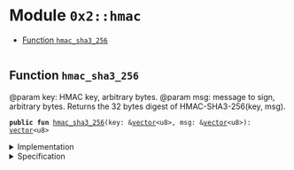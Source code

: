 
<a name="0x2_hmac"></a>

# Module `0x2::hmac`



-  [Function `hmac_sha3_256`](#0x2_hmac_hmac_sha3_256)


<pre><code></code></pre>



<a name="0x2_hmac_hmac_sha3_256"></a>

## Function `hmac_sha3_256`

@param key: HMAC key, arbitrary bytes.
@param msg: message to sign, arbitrary bytes.
Returns the 32 bytes digest of HMAC-SHA3-256(key, msg).


<pre><code><b>public</b> <b>fun</b> <a href="hmac.md#0x2_hmac_hmac_sha3_256">hmac_sha3_256</a>(key: &<a href="">vector</a>&lt;u8&gt;, msg: &<a href="">vector</a>&lt;u8&gt;): <a href="">vector</a>&lt;u8&gt;
</code></pre>



<details>
<summary>Implementation</summary>


<pre><code><b>public</b> <b>native</b> <b>fun</b> <a href="hmac.md#0x2_hmac_hmac_sha3_256">hmac_sha3_256</a>(key: &<a href="">vector</a>&lt;u8&gt;, msg: &<a href="">vector</a>&lt;u8&gt;): <a href="">vector</a>&lt;u8&gt;;
</code></pre>



</details>

<details>
<summary>Specification</summary>



<pre><code><b>pragma</b> opaque;
<b>aborts_if</b> [abstract] <b>true</b>;
</code></pre>



</details>
